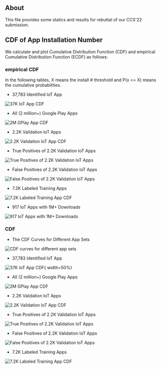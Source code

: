 ## About

This file provides some statics and results for rebuttal of our CCS'22 submission.

## CDF of App Installation Number

We calculate and plot Cumulative Distribution Function (CDF) and empirical Cumulative Distribution Function (ECDF) as follows:

### empirical CDF

In the following tables, X means the install # threshold and P(x <= X) means the cumulative probabilities.

* 37,783 Identified IoT App

![37K IoT App CDF](ccs_rebuttal_data/ecdf_37k.png)

* All (2 million+) Google Play Apps

![2M GPlay App CDF](ccs_rebuttal_data/ecdf_2m.png)

* 2.2K Validation IoT Apps

![2.2K Validation IoT App CDF](ccs_rebuttal_data/ecdf_2K_validation.png)

* True Positives of 2.2K Validation IoT Apps

![True Positives of 2.2K Validation IoT Apps](ccs_rebuttal_data/tp_2K.PNG)

* False Positives of 2.2K Validation IoT Apps

![False Positives of 2.2K Validation IoT Apps](ccs_rebuttal_data/fp_2K.PNG)

* 7.2K Labeled Training Apps

![7.2K Labeled Training App CDF](ccs_rebuttal_data/ecdf_training_set.png)

* 917 IoT Apps with 1M+ Downloads

![917 IoT Apps with 1M+ Downloads](ccs_rebuttal_data/ecdf_917_apps.png)

### CDF

* The CDF Curves for Different App Sets

![CDF curves for different app sets](ccs_rebuttal_data/merged.png)

* 37,783 Identified IoT App

![37K IoT App CDF](ccs_rebuttal_data/37k_cdf_new.png){ width=50%}

* All (2 million+) Google Play Apps

![2M GPlay App CDF](ccs_rebuttal_data/2M_app_cdf.png)

* 2.2K Validation IoT Apps

![2.2K Validation IoT App CDF](ccs_rebuttal_data/2200_validation_cdf.png)

* True Positives of 2.2K Validation IoT Apps

![True Positives of 2.2K Validation IoT Apps](ccs_rebuttal_data/validation_true_positive.png)

* False Positives of 2.2K Validation IoT Apps

![False Positives of 2.2K Validation IoT Apps](ccs_rebuttal_data/validation_false_positive.png)

* 7.2K Labeled Training Apps

![7.2K Labeled Training App CDF](ccs_rebuttal_data/training_set_cdf.png)
